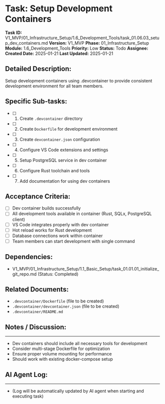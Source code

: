 # Task: Setup Development Containers

**Task ID:** V1_MVP/01_Infrastructure_Setup/1.6_Development_Tools/task_01.06.03_setup_dev_containers.md
**Version:** V1_MVP
**Phase:** 01_Infrastructure_Setup
**Module:** 1.6_Development_Tools
**Priority:** Low
**Status:** Todo
**Assignee:**
**Created Date:** 2025-01-21
**Last Updated:** 2025-01-21

## Detailed Description:
Setup development containers using .devcontainer to provide consistent development environment for all team members.

## Specific Sub-tasks:
- [ ] 1. Create `.devcontainer` directory
- [ ] 2. Create `Dockerfile` for development environment
- [ ] 3. Create `devcontainer.json` configuration
- [ ] 4. Configure VS Code extensions and settings
- [ ] 5. Setup PostgreSQL service in dev container
- [ ] 6. Configure Rust toolchain and tools
- [ ] 7. Add documentation for using dev containers

## Acceptance Criteria:
- [ ] Dev container builds successfully
- [ ] All development tools available in container (Rust, SQLx, PostgreSQL client)
- [ ] VS Code integrates properly with dev container
- [ ] Hot reload works for Rust development
- [ ] Database connections work within container
- [ ] Team members can start development with single command

## Dependencies:
- V1_MVP/01_Infrastructure_Setup/1.1_Basic_Setup/task_01.01.01_initialize_git_repo.md (Status: Completed)

## Related Documents:
- `.devcontainer/Dockerfile` (file to be created)
- `.devcontainer/devcontainer.json` (file to be created)
- `.devcontainer/README.md`

## Notes / Discussion:
---
* Dev containers should include all necessary tools for development
* Consider multi-stage Dockerfile for optimization
* Ensure proper volume mounting for performance
* Should work with existing docker-compose setup

## AI Agent Log:
---
* (Log will be automatically updated by AI agent when starting and executing task)
